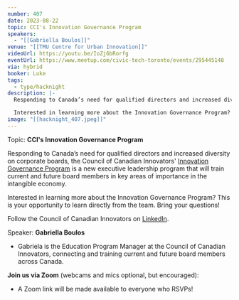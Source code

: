```yaml
---
number: 407
date: 2023-08-22
topic: CCI's Innovation Governance Program
speakers:
  - "[[Gabriella Boulos]]"
venue: "[[TMU Centre for Urban Innovation]]"
videoUrl: https://youtu.be/IoZj6bRorfg
eventUrl: https://www.meetup.com/civic-tech-toronto/events/295445148
via: hybrid
booker: Luke
tags:
  - type/hacknight
description: |-
  Responding to Canada’s need for qualified directors and increased diversity on corporate boards, the Council of Canadian Innovators' [Innovation Governance Program](https://igp.canadianinnovators.org/) is a new executive leadership program that will train current and future board members in key areas of importance in the intangible economy.

  Interested in learning more about the Innovation Governance Program? This is your opportunity to learn directly from the team. Bring your questions! Follow the Council of Canadian Innovators on [LinkedIn](https://www.linkedin.com/company/council-of-canadian-innovators/).
image: "[[hacknight_407.jpeg]]"
---
```


Topic: **CCI's Innovation Governance Program**

Responding to Canada’s need for qualified directors and increased diversity on corporate boards, the Council of Canadian Innovators' [Innovation Governance Program](https://igp.canadianinnovators.org/) is a new executive leadership program that will train current and future board members in key areas of importance in the intangible economy.

Interested in learning more about the Innovation Governance Program? This is your opportunity to learn directly from the team. Bring your questions!

Follow the Council of Canadian Innovators on [LinkedIn](https://www.linkedin.com/company/council-of-canadian-innovators/?originalSubdomain=ca).

Speaker: **Gabriella Boulos**

* Gabriela is the Education Program Manager at the Council of Canadian Innovators, connecting and training current and future board members across Canada.

**Join us via Zoom** (webcams and mics optional, but encouraged):

* A Zoom link will be made available to everyone who RSVPs!
